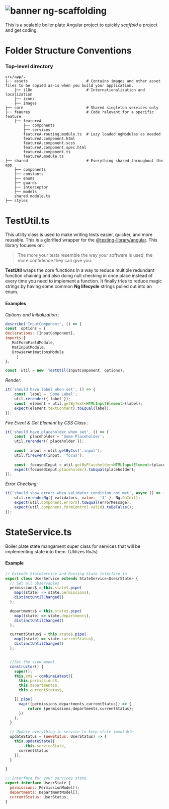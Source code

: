 ![banner](http://www.thecodingwaffle.dev/images/banners/ng-scaffolding.png)
ng-scaffolding
============================
This is a scalable boiler plate Angular project to quickly *scaffold* a project and get coding. 


Folder Structure Conventions
============================

### Top-level directory 

    src/app/.
    ├── assets                   		# Contains images and other asset files to be copied as-is when you build your application.
        ├── i18n                   		# Internationalization and localization
        ├── icons
        ├── images       
    ├── core                     		# Shared singleton services only
    ├── feaures                  		# Code relevant for a specific feature
	    ├── featureA
		    ├── components
		    ├── services
		    featureA-routing.module.ts	# Lazy loaded ngModules as needed
		    featureA.component.html
		    featureA.component.scss
		    featureA.component.spec.html
		    featureA.component.ts
		    featureA.module.ts
    ├── shared                   		# Everything shared throughout the app 
	    ├── components
	    ├── constants
	    ├── enums
	    ├── guards
	    ├── interceptor
	    ├── models
	    shared.module.ts
    ├── styles 

TestUtil.ts
============================

This utility class is used to make writing tests easier, quicker, and more reusable. This is a glorified wrapper for the [@testing-library/angular](https://www.npmjs.com/package/@testing-library/angular). This library focuses on:

> The more your tests resemble the way your software is used, the more confidence they can give you.

**TestUtil** wraps the core functions in a way to reduce multiple redundant function chaining and also doing null checking in once place instead of every time you need to implement a function. It finally tries to reduce magic strings by having some common **Ng lifecycle** strings pulled out into an enum.

#### Examples
*Options and Initialization :*
```javascript
describe('InputComponent', () => {
const  options = {
declarations: [InputComponent],
imports:[
   MatFormFieldModule,
   MatInputModule,
   BrowserAnimationsModule
     ]
};

const  util = new  TestUtil(InputComponent, options);
```

*Render:*
```javascript
it('should have label when set', () => {
	const  label = 'Some Label';
	util.rerender({ label });
	const  element = util.getByText<HTMLInputElement>(label);
	expect(element.textContent).toEqual(label);
});
```

*Fire Event & Get Element by CSS Class :*

```javascript
it('should have placeholder when set', () => {
	const  placeholder = 'Some Placeholder';
	util.rerender({ placeholder }); 
	
	const  input = util.getByCss('.input');
	util.fireEvent(input, 'focus'); 
	
	const  focusedInput = util.getByPlaceholder<HTMLInputElement>(placeholder);
	expect(focusedInput.placeholder).toEqual(placeholder);
});
```


*Error Checking:*
```javascript
it('should show errors when validator condition not met', async () => {
	util.rerenderNg({ validators, value:  '3' }, Ng.OnInit);
	expect(util.component.errors).toEqual(errorMessage);
	expect(util.component.formControl.valid).toBeFalse();
});
```

StateService.ts
============================

Boiler plate state mangament super class for services that will be implementing state into them. (Utilizes RxJs)

#### Example

```javascript
// Extends StateService and Passing State Interface in 
export class UserService extends StateService<UsesrState> {
  // Set all observables	
  permissions$ = this.state$.pipe(
    map((state) => state.permissions),
    distinctUntilChanged()
  );

  departments$ = this.state$.pipe(
    map((state) => state.departments),
    distinctUntilChanged()
  );

  currentStatus$ = this.state$.pipe(
    map((state) => state.currentStatus),
    distinctUntilChanged()
  );


  //Set the view model
  constructor() {
    super();
    this.vm$ = combineLatest([
      this.permissions$,
      this.departments$,
      this.currentStatus$,

    ]).pipe(
      map(([permissions,departments,currentStatus]) => {
          return {permissions,departments,currentStatus};
      })
    );
  }

  // Update everything in service to keep state immutable
  updateStatus = (newStatus: UserStatus) => {
    this.updateState({
      ...this.serviceState,
      currentStatus
    });
  }

}

// Interface for your services state
export interface UsesrState {
  permissions: PermissionModel[];
  departments: DepartmentModel[];
  currentStatus: UserStatus;
}
```
